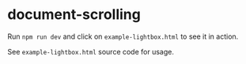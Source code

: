 # document-scrolling

Run `npm run dev` and click on `example-lightbox.html` to see it in action.

See `example-lightbox.html` source code for usage.
